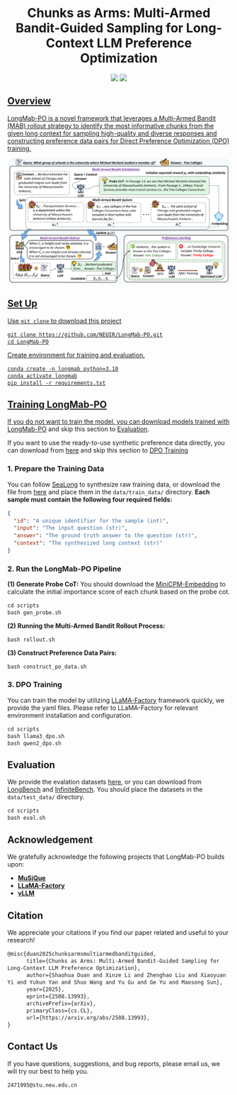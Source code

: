 <div align="center">

<h1> Chunks as Arms: Multi-Armed Bandit-Guided Sampling for Long-Context LLM Preference Optimization </h1>

<a href='https://arxiv.org/abs/2508.13993'><img src='https://img.shields.io/badge/Paper-Arxiv-red'></a>
<a href='https://huggingface.co/collections/rocketduan/longmab-po-68a7241776ad26006038efa3'><img src='https://img.shields.io/badge/%F0%9F%A4%97%20Hugging%20Face-Models-blue'>

</div>

## Overview
LongMab-PO is a novel framework that leverages a Multi-Armed Bandit (MAB) rollout strategy to identify the most informative chunks from the given long context for sampling high-quality and diverse responses and constructing preference data pairs for Direct Preference Optimization (DPO) training.

![](fig/main.png)

## Set Up
Use `git clone` to download this project
```
git clone https://github.com/NEUIR/LongMab-PO.git
cd LongMab-PO
```

Create environment for training and evaluation.
```
conda create -n longmab python=3.10
conda activate longmab
pip install -r requirements.txt
```

## Training LongMab-PO
If you do not want to train the model, you can download models trained with [LongMab-PO](https://huggingface.co/collections/rocketduan/longmab-po-68a7241776ad26006038efa3) and skip this section to [Evaluation](#evaluation).

If you want to use the ready-to-use synthetic preference data directly, you can download from [here](https://drive.google.com/drive/folders/1QJ63-90RIdjyKwAdCMZKLz5KiFfxEkoq?usp=sharing) and skip this section to [DPO Training](#3-dpo-training)
### 1. Prepare the Training Data

You can follow [SeaLong](https://github.com/SihengLi99/SEALONG/tree/main) to synthesize raw training data, or download the file from [here](https://drive.google.com/drive/folders/1QJ63-90RIdjyKwAdCMZKLz5KiFfxEkoq?usp=sharing) and place them in the `data/train_data/` directory.
**Each sample must contain the following four required fields:**

```json
{
  "id": "A unique identifier for the sample (int)",
  "input": "The input question (str)",
  "answer": "The ground truth answer to the question (str)",
  "context": "The synthesized long context (str)"
}     
```

### 2. Run the LongMab-PO Pipeline
**(1) Generate Probe CoT:**
You should download the [MiniCPM-Embedding](https://huggingface.co/openbmb/MiniCPM-Embedding) to calculate the initial importance score of each chunk based on the probe cot.
```
cd scripts
bash gen_probe.sh
```
**(2) Running the Multi-Armed Bandit Rollout Process:**
```
bash rollout.sh
```
**(3) Construct Preference Data Pairs:**
```
bash construct_po_data.sh
```

### 3. DPO Training
You can train the model by utilizing [LLaMA-Factory](https://github.com/hiyouga/LLaMA-Factory) framework quickly, we provide the yaml files. Please refer to LLaMA-Factory for relevant environment installation and configuration.
```
cd scripts
bash llama3_dpo.sh
bash qwen2_dpo.sh
```

## Evaluation
We provide the evalation datasets [here](https://drive.google.com/drive/folders/1QJ63-90RIdjyKwAdCMZKLz5KiFfxEkoq?usp=sharing), or you can download from [LongBench](https://huggingface.co/datasets/zai-org/LongBench) and [InfiniteBench](https://huggingface.co/datasets/xinrongzhang2022/InfiniteBench). You should place the datasets in the `data/test_data/` directory. 
```
cd scripts
bash eval.sh
```

## Acknowledgement
We gratefully acknowledge the following projects that LongMab-PO builds upon:
- [**MuSiQue**](https://github.com/StonyBrookNLP/musique)
- [**LLaMA-Factory**](https://github.com/hiyouga/LLaMA-Factory)
- [**vLLM**](https://github.com/vllm-project/vllm)

## Citation
We appreciate your citations if you find our paper related and useful to your research!
```
@misc{duan2025chunksarmsmultiarmedbanditguided,
      title={Chunks as Arms: Multi-Armed Bandit-Guided Sampling for Long-Context LLM Preference Optimization}, 
      author={Shaohua Duan and Xinze Li and Zhenghao Liu and Xiaoyuan Yi and Yukun Yan and Shuo Wang and Yu Gu and Ge Yu and Maosong Sun},
      year={2025},
      eprint={2508.13993},
      archivePrefix={arXiv},
      primaryClass={cs.CL},
      url={https://arxiv.org/abs/2508.13993}, 
}
```

## Contact Us
If you have questions, suggestions, and bug reports, please email us, we will try our best to help you.
```
2471995@stu.neu.edu.cn
```
